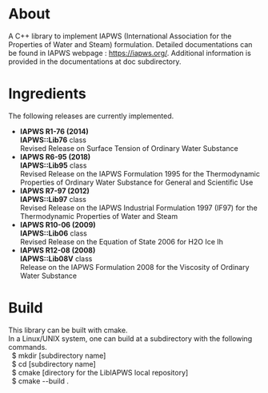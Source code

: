 # About
A C++ library to implement IAPWS (International Association for the Properties of Water and Steam) formulation.
Detailed documentations can be found in IAPWS webpage : https://iapws.org/. Additional information is provided in the documentations at doc subdirectory.

# Ingredients
The following releases are currently implemented.
* **IAPWS R1-76 (2014)** \
  **IAPWS::Lib76** class \
  Revised Release on Surface Tension of Ordinary Water Substance
* **IAPWS R6-95 (2018)** \
  **IAPWS::Lib95** class \
  Revised Release on the IAPWS Formulation 1995 for the Thermodynamic Properties of Ordinary Water Substance for General and Scientific Use
* **IAPWS R7-97 (2012)** \
  **IAPWS::Lib97** class \
  Revised Release on the IAPWS Industrial Formulation 1997 (IF97) for the Thermodynamic Properties of Water and Steam
* **IAPWS R10-06 (2009)** \
  **IAPWS::Lib06** class \
  Revised Release on the Equation of State 2006 for H2O Ice Ih
* **IAPWS R12-08 (2008)** \
  **IAPWS::Lib08V** class \
  Release on the IAPWS Formulation 2008 for the Viscosity of Ordinary Water Substance

# Build
This library can be built with cmake. \
In a Linux/UNIX system, one can build at a subdirectory with the following commands. \
&ensp;$ mkdir [subdirectory name] \
&ensp;$ cd [subdirectory name] \
&ensp;$ cmake [directory for the LibIAPWS local repository] \
&ensp;$ cmake --build .

